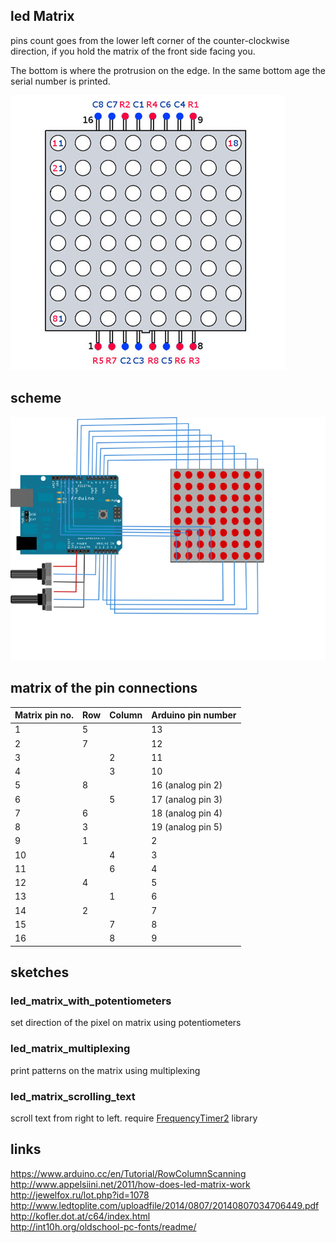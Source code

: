 ## led Matrix

pins count goes from the lower left corner of the counter-clockwise direction, if you hold the matrix of the front side facing you.

The bottom is where the protrusion on the edge. In the same bottom age the serial number is printed.

![parts connection](./images/matrix_pins.jpg)

## scheme

![parts connection](./images/parts_connection.png)

## matrix of the pin connections

| Matrix pin no. | Row | Column | Arduino pin number |
| -------------  | --- | ------ | ------------------ |
|        1       |  5  |        |          13        |
|        2       |  7  |        |          12        |
|        3       |     |   2    |          11        |
|        4       |     |   3    |          10        |
|        5       |  8  |        | 16 (analog pin 2)  |
|        6       |     |   5    | 17 (analog pin 3)  |
|        7       |  6  |        | 18 (analog pin 4)  |
|        8       |  3  |        | 19 (analog pin 5)  |
|        9       |  1  |        |           2        |
|        10      |     |   4    |           3        |
|        11      |     |   6    |           4        |
|        12      |  4  |        |           5        |
|        13      |     |   1    |           6        |
|        14      |  2  |        |           7        |
|        15      |     |   7    |           8        |
|        16      |     |   8    |           9        |

## sketches

### led_matrix_with_potentiometers

set direction of the pixel on matrix using potentiometers

### led_matrix_multiplexing

print patterns on the matrix using multiplexing

### led_matrix_scrolling_text

scroll text from right to left. require [FrequencyTimer2](http://playground.arduino.cc/Code/FrequencyTimer2) library

## links

https://www.arduino.cc/en/Tutorial/RowColumnScanning  
http://www.appelsiini.net/2011/how-does-led-matrix-work  
http://jewelfox.ru/lot.php?id=1078  
http://www.ledtoplite.com/uploadfile/2014/0807/20140807034706449.pdf  
http://kofler.dot.at/c64/index.html  
http://int10h.org/oldschool-pc-fonts/readme/
